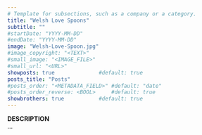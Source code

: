 ```yaml
---
# Template for subsections, such as a company or a category.
title: "Welsh Love Spoons"
subtitle: ""
#startDate: "YYYY-MM-DD"
#endDate: "YYYY-MM-DD"
image: "Welsh-Love-Spoon.jpg"
#image_copyright: "<TEXT>"
#small_image: "<IMAGE_FILE>"
#small_url: "<URL>"
showposts: true              #default: true
posts_title: "Posts"
#posts_order: "<METADATA_FIELD>" #default: "date"
#posts_order_reverse: <BOOL>     #default: true
showbrothers: true           #default: true
---
```


<b>DESCRIPTION</b><br>
...<br>





<!-- ---
title: "Welsh Love Spoons"
subtitle: "Some music drawings"
image: "piper.jpg"
small_image: "piper.jpg"
categories: [ "Crafts" ]
tags: [ "art", "woodwork" ]
--- -->




<!-- ---
title: "Welsh Love Spoons"
#showsections: <BOOL>                #default: true
sections_title: "Welsh Love Spoons"
#sections_order: "<METADATA_FIELD>"  #default: "title"
#sections_order_reverse: <BOOL>      #default: false
#showposts: <BOOL>                   #default: true
posts_title: ""
#posts_order: "<METADATA_FIELD>"     #default: "date"
#posts_order_reverse: <BOOL>         #default: true
#showbrothers: <BOOL>                #default: true
--- -->

